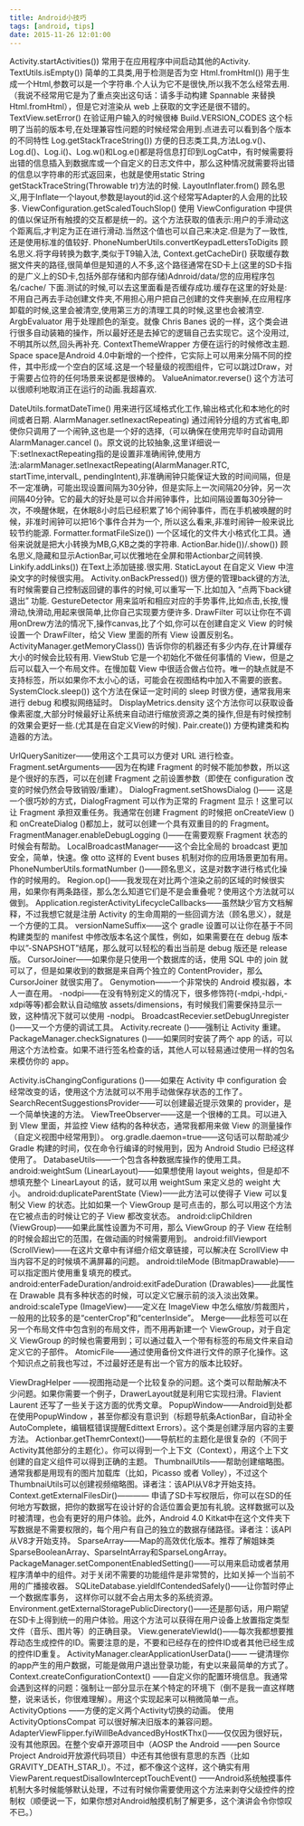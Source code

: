 ```yaml
---
title: Android小技巧
tags: [android, tips]
date: 2015-11-26 12:01:00
---
```


Activity.startActivities()) 常用于在应用程序中间启动其他的Activity.
TextUtils.isEmpty()) 简单的工具类,用于检测是否为空
Html.fromHtml()) 用于生成一个Html,参数可以是一个字符串.个人认为它不是很快,所以我不怎么经常去用.（我说不经常用它是为了重点突出这句话：请多手动构建 Spannable 来替换 Html.fromHtml），但是它对渲染从 web 上获取的文字还是很不错的。
TextView.setError() 在验证用户输入的时候很棒
Build.VERSION_CODES 这个标明了当前的版本号,在处理兼容性问题的时候经常会用到.点进去可以看到各个版本的不同特性
Log.getStackTraceString()) 方便的日志类工具,方法Log.v()、Log.d()、Log.i()、Log.w()和Log.e()都是将信息打印到LogCat中，有时候需要将出错的信息插入到数据库或一个自定义的日志文件中，那么这种情况就需要将出错的信息以字符串的形式返回来，也就是使用static String getStackTraceString(Throwable tr)方法的时候.
LayoutInflater.from() 顾名思义,用于Inflate一个layout,参数是layout的id.这个经常写Adapter的人会用的比较多.
ViewConfiguration.getScaledTouchSlop() 使用 ViewConfiguration 中提供的值以保证所有触摸的交互都是统一的。这个方法获取的值表示:用户的手滑动这个距离后,才判定为正在进行滑动.当然这个值也可以自己来决定.但是为了一致性,还是使用标准的值较好.
PhoneNumberUtils.convertKeypadLettersToDigits 顾名思义.将字母转换为数字,类似于T9输入法,
Context.getCacheDir() 获取缓存数据文件夹的路径,很简单但是知道的人不多,这个路径通常在SD卡上(这里的SD卡指的是广义上的SD卡,包括外部存储和内部存储)Adnroid/data/您的应用程序包名/cache/ 下面.测试的时候,可以去这里面看是否缓存成功.缓存在这里的好处是:不用自己再去手动创建文件夹,不用担心用户把自己创建的文件夹删掉,在应用程序卸载的时候,这里会被清空,使用第三方的清理工具的时候,这里也会被清空.
ArgbEvaluator 用于处理颜色的渐变。就像 Chris Banes 说的一样，这个类会进行很多自动装箱的操作，所以最好还是去掉它的逻辑自己去实现它。这个没用过,不明其所以然,回头再补充.
ContextThemeWrapper 方便在运行的时候修改主题.
Space space是Android 4.0中新增的一个控件，它实际上可以用来分隔不同的控件，其中形成一个空白的区域.这是一个轻量级的视图组件，它可以跳过Draw，对于需要占位符的任何场景来说都是很棒的。
ValueAnimator.reverse() 这个方法可以很顺利地取消正在运行的动画.我超喜欢.

DateUtils.formatDateTime() 用来进行区域格式化工作,输出格式化和本地化的时间或者日期.
AlarmManager.setInexactRepeating) 通过闹铃分组的方式省电,即使你只调用了一个闹钟,这也是一个好的选择,（可以确保在使用完毕时自动调用 AlarmManager.cancel ()。原文说的比较抽象,这里详细说一下:setInexactRepeating指的是设置非准确闹钟,使用方法:alarmManager.setInexactRepeating(AlarmManager.RTC, startTime,intervalL, pendingIntent),非准确闹钟只能保证大致的时间间隔，但是不一定准确，可能出现设置间隔为30分钟，但是实际上一次间隔20分钟，另一次间隔40分钟。它的最大的好处是可以合并闹钟事件，比如间隔设置每30分钟一次，不唤醒休眠，在休眠8小时后已经积累了16个闹钟事件，而在手机被唤醒的时候，非准时闹钟可以把16个事件合并为一个, 所以这么看来,非准时闹钟一般来说比较节约能源.
Formatter.formatFileSize()) 一个区域化的文件大小格式化工具。通俗来说就是把大小转换为MB,G,KB之类的字符串.
ActionBar.hide())/.show()) 顾名思义,隐藏和显示ActionBar,可以优雅地在全屏和带Actionbar之间转换.
Linkify.addLinks()) 在Text上添加链接.很实用.
StaticLayout 在自定义 View 中渲染文字的时候很实用。
Activity.onBackPressed()) 很方便的管理back键的方法,有时候需要自己控制返回键的事件的时候,可以重写一下.比如加入 “点两下back键退出” 功能.
GestureDetector 用来监听和相应对应的手势事件,比如点击,长按,慢滑动,快滑动,用起来很简单,比你自己实现要方便许多.
DrawFilter 可以让你在不调用onDrew方法的情况下,操作canvas,比了个如,你可以在创建自定义 View 的时候设置一个 DrawFilter，给父 View 里面的所有 View 设置反别名。
ActivityManager.getMemoryClass()) 告诉你你的机器还有多少内存,在计算缓存大小的时候会比较有用.
ViewStub 它是一个初始化不做任何事情的 View，但是之后可以载入一个布局文件。在慢加载 View 中很适合做占位符。唯一的缺点就是不支持标签，所以如果你不太小心的话，可能会在视图结构中加入不需要的嵌套。
SystemClock.sleep()) 这个方法在保证一定时间的 sleep 时很方便，通常我用来进行 debug 和模拟网络延时。
DisplayMetrics.density 这个方法你可以获取设备像素密度,大部分时候最好让系统来自动进行缩放资源之类的操作,但是有时候控制的效果会更好一些.(尤其是在自定义View的时候).
Pair.create()) 方便构建类和构造器的方法。

UrlQuerySanitizer——使用这个工具可以方便对 URL 进行检查。
Fragment.setArguments——因为在构建 Fragment 的时候不能加参数，所以这是个很好的东西，可以在创建 Fragment 之前设置参数（即使在 configuration 改变的时候仍然会导致销毁/重建）。
DialogFragment.setShowsDialog ()—— 这是一个很巧妙的方式，DialogFragment 可以作为正常的 Fragment 显示！这里可以让 Fragment 承担双重任务。我通常在创建 Fragment 的时候把 onCreateView ()和 onCreateDialog ()都加上，就可以创建一个具有双重目的的 Fragment。
FragmentManager.enableDebugLogging ()——在需要观察 Fragment 状态的时候会有帮助。
LocalBroadcastManager——这个会比全局的 broadcast 更加安全，简单，快速。像 otto 这样的 Event buses 机制对你的应用场景更加有用。
PhoneNumberUtils.formatNumber ()——顾名思义，这是对数字进行格式化操作的时候用的。
Region.op()——我发现在对比两个渲染之前的区域的时候很实用，如果你有两条路径，那么怎么知道它们是不是会重叠呢？使用这个方法就可以做到。
Application.registerActivityLifecycleCallbacks——虽然缺少官方文档解释，不过我想它就是注册 Activity 的生命周期的一些回调方法（顾名思义），就是一个方便的工具。
versionNameSuffix——这个 gradle 设置可以让你在基于不同构建类型的 manifest 中修改版本名这个属性，例如，如果需要在在 debug 版本中以”-SNAPSHOT”结尾，那么就可以轻松的看出当前是 debug 版还是 release 版。
CursorJoiner——如果你是只使用一个数据库的话，使用 SQL 中的 join 就可以了，但是如果收到的数据是来自两个独立的 ContentProvider，那么 CursorJoiner 就很实用了。
Genymotion——一个非常快的 Android 模拟器，本人一直在用。
-nodpi——在没有特别定义的情况下，很多修饰符(-mdpi,-hdpi,-xdpi等等)都会默认自动缩放 assets/dimensions，有时候我们需要保持显示一致，这种情况下就可以使用 -nodpi。
BroadcastRecevier.setDebugUnregister ()——又一个方便的调试工具。
Activity.recreate ()——强制让 Activity 重建。
PackageManager.checkSignatures ()——如果同时安装了两个 app 的话，可以用这个方法检查。如果不进行签名检查的话，其他人可以轻易通过使用一样的包名来模仿你的 app。

Activity.isChangingConfigurations ()——如果在 Activity 中 configuration 会经常改变的话，使用这个方法就可以不用手动做保存状态的工作了。
SearchRecentSuggestionsProvider——可以创建最近提示效果的 provider，是一个简单快速的方法。
ViewTreeObserver——这是一个很棒的工具。可以进入到 VIew 里面，并监控 View 结构的各种状态，通常我都用来做 View 的测量操作（自定义视图中经常用到）。
org.gradle.daemon=true——这句话可以帮助减少 Gradle 构建的时间，仅在命令行编译的时候用到，因为 Android Studio 已经这样使用了。
DatabaseUtils——一个包含各种数据库操作的使用工具。
android:weightSum (LinearLayout)——如果想使用 layout weights，但是却不想填充整个 LinearLayout 的话，就可以用 weightSum 来定义总的 weight 大小。
android:duplicateParentState (View)——此方法可以使得子 View 可以复制父 View 的状态。比如如果一个 ViewGroup 是可点击的，那么可以用这个方法在它被点击的时候让它的子 View 都改变状态。
android:clipChildren (ViewGroup)——如果此属性设置为不可用，那么 ViewGroup 的子 View 在绘制的时候会超出它的范围，在做动画的时候需要用到。
android:fillViewport (ScrollView)——在这片文章中有详细介绍文章链接，可以解决在 ScrollView 中当内容不足的时候填不满屏幕的问题。
android:tileMode (BitmapDrawable)——可以指定图片使用重复填充的模式。
android:enterFadeDuration/android:exitFadeDuration (Drawables)——此属性在 Drawable 具有多种状态的时候，可以定义它展示前的淡入淡出效果。
android:scaleType (ImageView)——定义在 ImageView 中怎么缩放/剪裁图片，一般用的比较多的是“centerCrop”和“centerInside”。
Merge——此标签可以在另一个布局文件中包含别的布局文件，而不用再新建一个 ViewGroup，对于自定义 ViewGroup 的时候也需要用到；可以通过载入一个带有标签的布局文件来自动定义它的子部件。
AtomicFile——通过使用备份文件进行文件的原子化操作。这个知识点之前我也写过，不过最好还是有出一个官方的版本比较好。

ViewDragHelper ——视图拖动是一个比较复杂的问题。这个类可以帮助解决不少问题。如果你需要一个例子，DrawerLayout就是利用它实现扫滑。Flavient Laurent 还写了一些关于这方面的优秀文章。
PopupWindow——Android到处都在使用PopupWindow ，甚至你都没有意识到（标题导航条ActionBar，自动补全AutoComplete，编辑框错误提醒Edittext Errors）。这个类是创建浮层内容的主要方法。
Actionbar.getThemrContext()——导航栏的主题化是很复杂的（不同于Activity其他部分的主题化）。你可以得到一个上下文（Context），用这个上下文创建的自定义组件可以得到正确的主题。
ThumbnailUtils——帮助创建缩略图。通常我都是用现有的图片加载库（比如，Picasso 或者 Volley），不过这个ThumbnaiUtils可以创建视频缩略图。译者注：该API从V8才开始支持。
Context.getExternalFilesDir()———— 申请了SD卡写权限后，你可以在SD的任何地方写数据，把你的数据写在设计好的合适位置会更加有礼貌。这样数据可以及时被清理，也会有更好的用户体验。此外，Android 4.0 Kitkat中在这个文件夹下写数据是不需要权限的，每个用户有自己的独立的数据存储路径。译者注：该API从V8才开始支持。
SparseArray——Map的高效优化版本。推荐了解姐妹类SparseBooleanArray、SparseIntArray和SparseLongArray。
PackageManager.setComponentEnabledSetting()——可以用来启动或者禁用程序清单中的组件。对于关闭不需要的功能组件是非常赞的，比如关掉一个当前不用的广播接收器。
SQLiteDatabase.yieldIfContendedSafely()——让你暂时停止一个数据库事务， 这样你可以就不会占用太多的系统资源。
Environment.getExternalStoragePublicDirectory()——还是那句话，用户期望在SD卡上得到统一的用户体验。用这个方法可以获得在用户设备上放置指定类型文件（音乐、图片等）的正确目录。
View.generateViewId()——每次我都想要推荐动态生成控件的ID。需要注意的是，不要和已经存在的控件ID或者其他已经生成的控件ID重复。
ActivityManager.clearApplicationUserData()—— 一键清理你的app产生的用户数据，可能是做用户退出登录功能，有史以来最简单的方式了。
Context.createConfigurationContext() ——自定义你的配置环境信息。我通常会遇到这样的问题：强制让一部分显示在某个特定的环境下（倒不是我一直这样瞎整，说来话长，你很难理解）。用这个实现起来可以稍微简单一点。
ActivityOptions ——方便的定义两个Activity切换的动画。 使用ActivityOptionsCompat 可以很好解决旧版本的兼容问题。
AdapterViewFlipper.fyiWillBeAdvancedByHostKThx()——仅仅因为很好玩，没有其他原因。在整个安卓开源项目中（AOSP the Android ——pen Source Project Android开放源代码项目）中还有其他很有意思的东西（比如
GRAVITY_DEATH_STAR_I）。不过，都不像这个这样，这个确实有用
ViewParent.requestDisallowInterceptTouchEvent() ——Android系统触摸事件机制大多时候能够默认处理，不过有时候你需要使用这个方法来剥夺父级控件的控制权（顺便说一下，如果你想对Android触摸机制了解更多，这个演讲会令你惊叹不已。）

